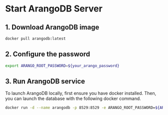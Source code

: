 # Start ArangoDB Server

## 1. Download ArangoDB image

```bash
docker pull arangodb:latest
```

## 2. Configure the password

```bash
export ARANGO_ROOT_PASSWORD=${your_arango_password}
```

## 3. Run ArangoDB service

To launch ArangoDB locally, first ensure you have docker installed. Then, you can launch the database with the following docker command.

```bash
docker run -d --name arangodb -p 8529:8529 -e ARANGO_ROOT_PASSWORD=${ARANGO_ROOT_PASSWORD} arangodb/arangodb:latest --experimental-vector-index true
```